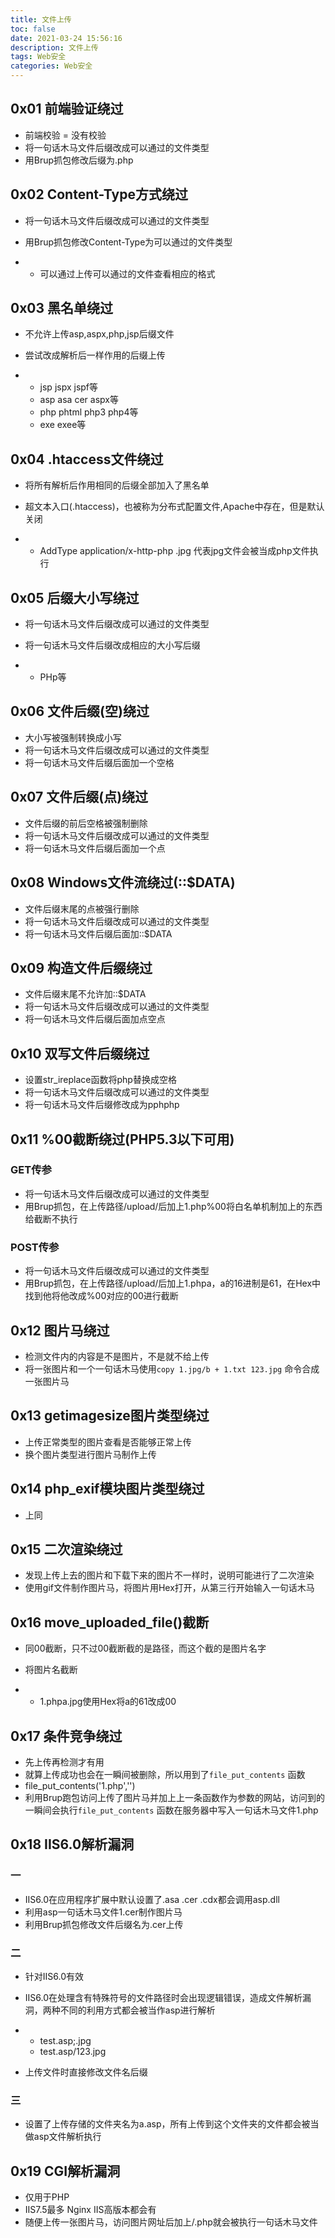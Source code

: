 ```yaml
---
title: 文件上传
toc: false
date: 2021-03-24 15:56:16
description: 文件上传
tags: Web安全
categories: Web安全
---
```


## 0x01 前端验证绕过

- 前端校验 = 没有校验
- 将一句话木马文件后缀改成可以通过的文件类型
- 用Brup抓包修改后缀为.php

## 0x02 Content-Type方式绕过

- 将一句话木马文件后缀改成可以通过的文件类型

- 用Brup抓包修改Content-Type为可以通过的文件类型

- - 可以通过上传可以通过的文件查看相应的格式

## 0x03 黑名单绕过

- 不允许上传asp,aspx,php,jsp后缀文件

- 尝试改成解析后一样作用的后缀上传

- - jsp jspx jspf等
  - asp asa cer aspx等
  - php phtml php3 php4等
  - exe exee等

## 0x04 .htaccess文件绕过

- 将所有解析后作用相同的后缀全部加入了黑名单

- 超文本入口(.htaccess)，也被称为分布式配置文件,Apache中存在，但是默认关闭

- - AddType application/x-http-php .jpg 代表jpg文件会被当成php文件执行

## 0x05 后缀大小写绕过

- 将一句话木马文件后缀改成可以通过的文件类型

- 将一句话木马文件后缀改成相应的大小写后缀

- - PHp等

## 0x06 文件后缀(空)绕过

- 大小写被强制转换成小写
- 将一句话木马文件后缀改成可以通过的文件类型
- 将一句话木马文件后缀后面加一个空格

## 0x07 文件后缀(点)绕过

- 文件后缀的前后空格被强制删除
- 将一句话木马文件后缀改成可以通过的文件类型
- 将一句话木马文件后缀后面加一个点

## 0x08 Windows文件流绕过(::$DATA)

- 文件后缀末尾的点被强行删除
- 将一句话木马文件后缀改成可以通过的文件类型
- 将一句话木马文件后缀后面加::$DATA

## 0x09 构造文件后缀绕过

- 文件后缀末尾不允许加::$DATA
- 将一句话木马文件后缀改成可以通过的文件类型
- 将一句话木马文件后缀后面加点空点

## 0x10 双写文件后缀绕过

- 设置str_ireplace函数将php替换成空格
- 将一句话木马文件后缀改成可以通过的文件类型
- 将一句话木马文件后缀修改成为pphphp

## 0x11 %00截断绕过(PHP5.3以下可用)

### GET传参

- 将一句话木马文件后缀改成可以通过的文件类型
- 用Brup抓包，在上传路径/upload/后加上1.php%00将白名单机制加上的东西给截断不执行

### POST传参

- 将一句话木马文件后缀改成可以通过的文件类型
- 用Brup抓包，在上传路径/upload/后加上1.phpa，a的16进制是61，在Hex中找到他将他改成%00对应的00进行截断

## 0x12 图片马绕过

- 检测文件内的内容是不是图片，不是就不给上传
- 将一张图片和一个一句话木马使用`copy 1.jpg/b + 1.txt 123.jpg` 命令合成一张图片马

## 0x13 getimagesize图片类型绕过

- 上传正常类型的图片查看是否能够正常上传
- 换个图片类型进行图片马制作上传

## 0x14 php_exif模块图片类型绕过

- 上同

## 0x15 二次渲染绕过

- 发现上传上去的图片和下载下来的图片不一样时，说明可能进行了二次渲染
- 使用gif文件制作图片马，将图片用Hex打开，从第三行开始输入一句话木马

## 0x16 move_uploaded_file()截断

- 同00截断，只不过00截断截的是路径，而这个截的是图片名字

- 将图片名截断

- - 1.phpa.jpg使用Hex将a的61改成00

## 0x17 条件竞争绕过

- 先上传再检测才有用
- 就算上传成功也会在一瞬间被删除，所以用到了`file_put_contents` 函数
- file_put_contents('1.php','<?php eval($REQUEST[8]); ?>')
- 利用Brup跑包访问上传了图片马并加上上一条函数作为参数的网站，访问到的一瞬间会执行`file_put_contents` 函数在服务器中写入一句话木马文件1.php

## 0x18 IIS6.0解析漏洞

### 一

- IIS6.0在应用程序扩展中默认设置了.asa .cer .cdx都会调用asp.dll
- 利用asp一句话木马文件1.cer制作图片马
- 利用Brup抓包修改文件后缀名为.cer上传

### 二

- 针对IIS6.0有效

- IIS6.0在处理含有特殊符号的文件路径时会出现逻辑错误，造成文件解析漏洞，两种不同的利用方式都会被当作asp进行解析

- - test.asp;.jpg
  - test.asp/123.jpg

- 上传文件时直接修改文件名后缀

### 三

- 设置了上传存储的文件夹名为a.asp，所有上传到这个文件夹的文件都会被当做asp文件解析执行

## 0x19 CGI解析漏洞

- 仅用于PHP
- IIS7.5最多 Nginx IIS高版本都会有
- 随便上传一张图片马，访问图片网址后加上/.php就会被执行一句话木马文件